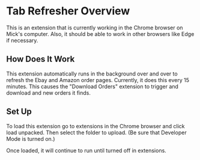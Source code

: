 # Tab Refresher Overview

This is an extension that is currently working in the Chrome browser on Mick's computer. Also, it should be able to work in other browsers like Edge if necessary.

## How Does It Work

This extension automatically runs in the background over and over to refresh the Ebay and Amazon order pages. Currently, it does this every 15 minutes. This causes the "Download Orders" extension to trigger and download and new orders it finds.

## Set Up

To load this extension go to extensions in the Chrome browser and click load unpacked. Then select the folder to upload. (Be sure that Developer Mode is turned on.)

Once loaded, it will continue to run until turned off in extensions. 